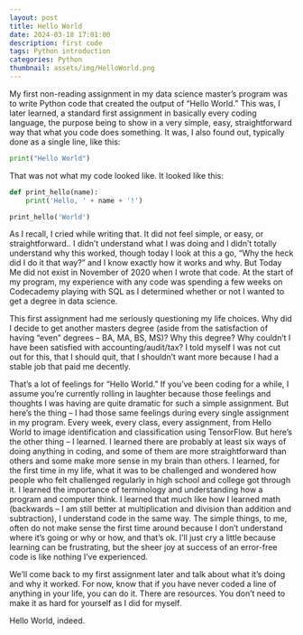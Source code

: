 ```yaml
---
layout: post
title: Hello World
date: 2024-03-18 17:01:00
description: first code
tags: Python introduction
categories: Python
thumbnail: assets/img/HelloWorld.png
---
```


My first non-reading assignment in my data science master’s program was to write Python code that created the output of “Hello World.” This was, I later learned, a standard first assignment in basically every coding language, the purpose being to show in a very simple, easy, straightforward way that what you code does something. It was, I also found out, typically done as a single line, like this:

```python
print("Hello World")
```

That was not what my code looked like. It looked like this:
```python
def print_hello(name):
    print('Hello, ' + name + '!')

print_hello('World')
```
As I recall, I cried while writing that. It did not feel simple, or easy, or straightforward.. I didn’t understand what I was doing and I didn’t totally understand why this worked, though today I look at this a go, “Why the heck did I do it that way?” and I know exactly how it works and why. But Today Me did not exist in November of 2020 when I wrote that code. At the start of my program, my experience with any code was spending a few weeks on Codecademy playing with SQL as I determined whether or not I wanted to get a degree in data science.

This first assignment had me seriously questioning my life choices. Why did I decide to get another masters degree (aside from the satisfaction of having “even” degrees – BA, MA, BS, MS)? Why this degree? Why couldn’t I have been satisfied with accounting/audit/tax? I told myself I was not cut out for this, that I should quit, that I shouldn’t want more because I had a stable job that paid me decently.

That’s a lot of feelings for “Hello World.” If you’ve been coding for a while, I assume you’re currently rolling in laughter because those feelings and thoughts I was having are quite dramatic for such a simple assignment. But here’s the thing – I had those same feelings during every single assignment in my program. Every week, every class, every assignment, from Hello World to image identification and classification using TensorFlow. But here’s the other thing – I learned. I learned there are probably at least six ways of doing anything in coding, and some of them are more straightforward than others and some make more sense in my brain than others. I learned, for the first time in my life, what it was to be challenged and wondered how people who felt challenged regularly in high school and college got through it. I learned the importance of terminology and understanding how a program and computer think. I learned that much like how I learned math (backwards – I am still better at multiplication and division than addition and subtraction), I understand code in the same way. The simple things, to me, often do not make sense the first time around because I don’t understand where it’s going or why or how, and that’s ok. I’ll just cry a little because learning can be frustrating, but the sheer joy at success of an error-free code is like nothing I’ve experienced.

We’ll come back to my first assignment later and talk about what it’s doing and why it worked. For now, know that if you have never coded a line of anything in your life, you can do it. There are resources. You don’t need to make it as hard for yourself as I did for myself.

Hello World, indeed.
